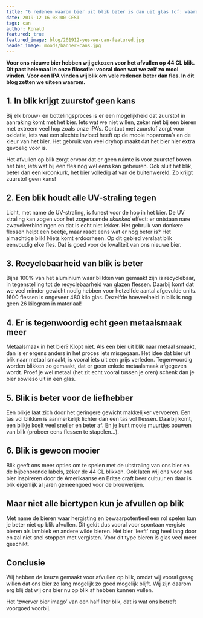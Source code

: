 ```yaml
---
title: "6 redenen waarom bier uit blik beter is dan uit glas (of: waarom wij afvullen op blik)"
date: 2019-12-16 08:00 CEST
tags: can
author: Ronald
featured: true
featured_image: blog/201912-yes-we-can-featured.jpg
header_image: moods/banner-cans.jpg
---
```

__Voor ons nieuwe bier hebben wij gekozen voor het afvullen op 44 CL blik. Dit past helemaal in onze filosofie: vooral doen wat we zelf zo mooi vinden. Voor een IPA vinden wij blik om vele redenen beter dan fles. In dit blog zetten we uiteen waarom.__

## 1. In blik krijgt zuurstof geen kans

Bij elk brouw- en bottelingsproces is er een mogelijkheid dat zuurstof in aanraking komt met het bier. Iets wat we niet willen, zeker niet bij een  bieren met extreem veel hop zoals onze IPA’s. Contact met zuurstof zorgt voor oxidatie, iets wat een slechte invloed heeft op de mooie hoparoma’s en de kleur van het bier. Het gebruik van veel dryhop maakt dat het bier hier extra gevoelig voor is.

Het afvullen op blik zorgt ervoor dat er geen ruimte is voor zuurstof boven het bier, iets wat bij een fles nog wel eens kan gebeuren. Ook sluit het blik, beter dan een kroonkurk, het bier volledig af van de buitenwereld. Zo krijgt zuurstof geen kans!

## 2. Een blik houdt alle UV-straling tegen

Licht, met name de UV-straling, is funest voor de hop in het bier. De UV straling kan zogen voor het zogenaamde _skunked_ effect: er ontstaan nare zwavelverbindingen en dat is echt niet lekker.
Het gebruik van donkere flessen helpt een beetje, maar raadt eens wat er nog beter is? Het almachtige blik! Niets komt erdoorheen. Op dit gebied verslaat blik eenvoudig elke fles. Dat is goed voor de kwaliteit van ons nieuwe bier.

## 3. Recyclebaarheid van blik is beter

Bijna 100% van het aluminium waar blikken van gemaakt zijn is recyclebaar, in tegenstelling tot de recyclebaarheid van glazen flessen. Daarbij komt dat we veel minder gewicht nodig hebben voor hetzelfde aantal afgevulde units. 1600 flessen is ongeveer 480 kilo glas. Dezelfde hoeveelheid in blik is nog geen 26 kilogram in materiaal!

## 4. Er is tegenwoordig echt geen metaalsmaak meer

Metaalsmaak in het bier? Klopt niet. Als een bier uit blik naar metaal smaakt, dan is er ergens anders in het proces iets misgegaan. Het idee dat bier uit blik naar metaal smaakt, is vooral iets uit een grijs verleden. Tegenwoordig worden blikken zo gemaakt, dat er geen enkele metaalsmaak afgegeven wordt. Proef je wel metaal (het zit echt vooral tussen je oren) schenk dan je bier sowieso uit in een glas.

## 5. Blik is beter voor de liefhebber

Een blikje laat zich door het geringere gewicht makkelijker vervoeren. Een tas vol blikken is aanmerkelijk lichter dan een tas vol flessen. Daarbij komt, een blikje koelt veel sneller en beter af. En je kunt mooie muurtjes bouwen van blik (probeer eens flessen te stapelen…).

## 6. Blik is gewoon mooier

Blik geeft ons meer opties om te spelen met de uitstraling van ons bier en de bijbehorende labels, zéker de 44 CL blikken. Ook laten wij ons voor ons bier inspireren door de Amerikaanse en Britse craft beer cultuur en daar is blik eigenlijk al jaren gemeengoed voor de brouwerijen.

## Maar niet alle biertypen kun je afvullen op blik

Met name de bieren waar hergisting en bewaarpotentieel een rol spelen kun je beter niet op blik afvullen. Dit geldt dus vooral voor spontaan vergiste bieren als lambiek en andere wilde bieren. Het bier 'leeft' nog heel lang door en zal niet snel stoppen met vergisten. Voor dit type bieren is glas veel meer geschikt.

## Conclusie

Wij hebben de keuze gemaakt voor afvullen op blik, omdat wij vooral graag willen dat ons bier zo lang mogelijk zo goed mogelijk blijft. Wij zijn daarom erg blij dat wij ons bier nu op blik af hebben kunnen vullen.

Het ‘zwerver bier imago’ van een half liter blik, dat is wat ons betreft voorgoed voorbij.

